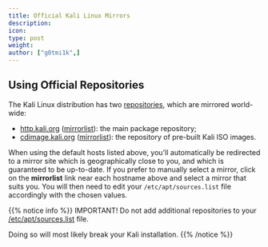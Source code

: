 ```yaml
---
title: Official Kali Linux Mirrors
description:
icon:
type: post
weight:
author: ["g0tmi1k",]
---
```


## Using Official Repositories

The Kali Linux distribution has two [repositories](/docs/general-use/kali-linux-sources-list-repositories/), which are mirrored world-wide:

- [http.kali.org](http://http.kali.org) ([mirrorlist](http://http.kali.org/README.mirrorlist)): the main package repository;
- [cdimage.kali.org](http://cdimage.kali.org) ([mirrorlist](http://cdimage.kali.org/README.mirrorlist)): the repository of pre-built Kali ISO images.

When using the default hosts listed above, you'll automatically be redirected to a mirror site which is geographically close to you, and which is guaranteed to be up-to-date. If you prefer to manually select a mirror, click on the **mirrorlist** link near each hostname above and select a mirror that suits you. You will then need to edit your `/etc/apt/sources.list` file accordingly with the chosen values.

{{% notice info %}}
IMPORTANT! Do not add additional repositories to your <a href="/docs/general-use/kali-linux-sources-list-repositories/"/>/etc/apt/sources.list</a> file.

Doing so will most likely break your Kali installation.
{{% /notice %}}
